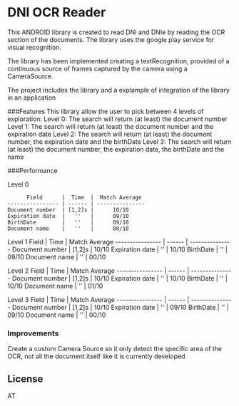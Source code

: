# DNI OCR Reader

This ANDROID library is created to read DNI and DNIe by reading the OCR section of the documents.
The library uses the google play service for visual recognition.

The library has been implemented creating a textRecognition, provided of a continuous source of frames captured by the camera using a CameraSource.

The project includes the library and a explample of integration of the library in an application

###Features
This library allow the user to pick between 4 levels of exploration:
    Level 0: The search will return (at least) the document number
    Level 1: The search will return (at least) the document number and the expiration date
    Level 2: The search will return (at least) the document number, the expiration date and the birthDate
    Level 3: The search will return (at least) the document number, the expiration date, the birthDate and the name

###Performance

Level 0

          Field      |  Time  |  Match Average
    ---------------- | ------ | ---------------
    Document number  | [1,2]s |      10/10
    Expiration date  |   ''   |      09/10
    BirthDate        |   ''   |      09/10
    Document name    |   ''   |      00/10

Level 1
          Field      |  Time  |  Match Average
    ---------------- | ------ | ---------------
    Document number  | [1,2]s |      10/10
    Expiration date  |   ''   |      10/10
    BirthDate        |   ''   |      09/10
    Document name    |   ''   |      00/10


Level 2
          Field      |  Time  |  Match Average
    ---------------- | ------ | ---------------
    Document number  | [1,2]s |      10/10
    Expiration date  |   ''   |      10/10
    BirthDate        |   ''   |      10/10
    Document name    |   ''   |      01/10


Level 3
          Field      |  Time  |  Match Average
    ---------------- | ------ | ---------------
    Document number  | [1,2]s |      10/10
    Expiration date  |   ''   |      09/10
    BirthDate        |   ''   |      09/10
    Document name    |   ''   |      00/10

### Improvements

Create a custom Camera Source so it only detect the specific area of the OCR, not all the document itself like it is currently developed

License
----
AT

